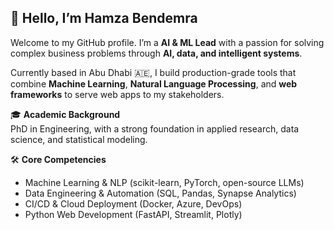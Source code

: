 ## 👋 Hello, I’m Hamza Bendemra

Welcome to my GitHub profile. I’m a **AI & ML Lead** with a passion for solving complex business problems through **AI, data, and intelligent systems**.

Currently based in Abu Dhabi 🇦🇪, I build production-grade tools that combine **Machine Learning**, **Natural Language Processing**, and **web frameworks** to serve web apps to my stakeholders.

🎓 **Academic Background**  
PhD in Engineering, with a strong foundation in applied research, data science, and statistical modeling.

🛠️ **Core Competencies**  
- Machine Learning & NLP (scikit-learn, PyTorch, open-source LLMs)  
- Data Engineering & Automation (SQL, Pandas, Synapse Analytics)  
- CI/CD & Cloud Deployment (Docker, Azure, DevOps)
- Python Web Development (FastAPI, Streamlit, Plotly)
